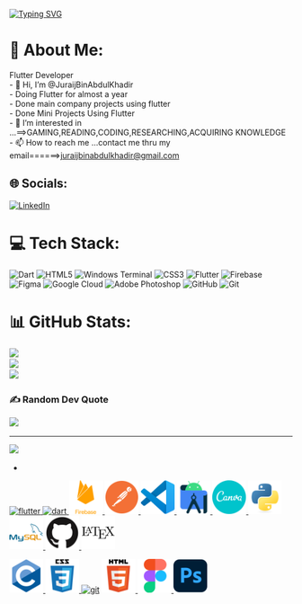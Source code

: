 [![Typing SVG](https://readme-typing-svg.herokuapp.com?font=Fira+Code&weight=500&size=30&pause=2000&random=false&width=700&lines=Flutter+App+Builder)](https://git.io/typing-svg)
# 💫 About Me:
Flutter Developer<br>- 👋 Hi, I’m @JuraijBinAbdulKhadir<br>- Doing Flutter for almost a year<br>- Done main company projects using flutter<br>- Done Mini Projects Using Flutter <br>- 👀 I’m interested in ...==>GAMING,READING,CODING,RESEARCHING,ACQUIRING KNOWLEDGE<br>- 📫 How to reach me ...contact me thru my email======>juraijbinabdulkhadir@gmail.com


## 🌐 Socials:
[![LinkedIn](https://img.shields.io/badge/LinkedIn-%230077B5.svg?logo=linkedin&logoColor=white)](https://linkedin.com/in/https://www.linkedin.com/in/juraij-bin-abdulkhadir-7a467a220/) 

# 💻 Tech Stack:
![Dart](https://img.shields.io/badge/dart-%230175C2.svg?style=for-the-badge&logo=dart&logoColor=white) ![HTML5](https://img.shields.io/badge/html5-%23E34F26.svg?style=for-the-badge&logo=html5&logoColor=white) ![Windows Terminal](https://img.shields.io/badge/Windows%20Terminal-%234D4D4D.svg?style=for-the-badge&logo=windows-terminal&logoColor=white) ![CSS3](https://img.shields.io/badge/css3-%231572B6.svg?style=for-the-badge&logo=css3&logoColor=white) ![Flutter](https://img.shields.io/badge/Flutter-%2302569B.svg?style=for-the-badge&logo=Flutter&logoColor=white) ![Firebase](https://img.shields.io/badge/firebase-%23039BE5.svg?style=for-the-badge&logo=firebase) ![Figma](https://img.shields.io/badge/figma-%23F24E1E.svg?style=for-the-badge&logo=figma&logoColor=white) ![Google Cloud](https://img.shields.io/badge/GoogleCloud-%234285F4.svg?style=for-the-badge&logo=google-cloud&logoColor=white) ![Adobe Photoshop](https://img.shields.io/badge/adobe%20photoshop-%2331A8FF.svg?style=for-the-badge&logo=adobe%20photoshop&logoColor=white) ![GitHub](https://img.shields.io/badge/github-%23121011.svg?style=for-the-badge&logo=github&logoColor=white) ![Git](https://img.shields.io/badge/git-%23F05033.svg?style=for-the-badge&logo=git&logoColor=white)
# 📊 GitHub Stats:
![](https://github-readme-stats.vercel.app/api?username=JuraijBinAbdulKhadir&theme=tokyonight&hide_border=false&include_all_commits=true&count_private=true)<br/>
![](https://github-readme-streak-stats.herokuapp.com/?user=JuraijBinAbdulKhadir&theme=tokyonight&hide_border=false)<br/>
![](https://github-readme-stats.vercel.app/api/top-langs/?username=JuraijBinAbdulKhadir&theme=tokyonight&hide_border=false&include_all_commits=true&count_private=true&layout=compact)

### ✍️ Random Dev Quote
![](https://quotes-github-readme.vercel.app/api?type=vetical&theme=radical)

---
[![](https://visitcount.itsvg.in/api?id=JuraijBinAbdulKhadir&icon=8&color=11)](https://visitcount.itsvg.in)

<!-- Proudly created with GPRM ( https://gprm.itsvg.in ) -->

- 
<p align="left"> 
<a href="https://flutter.dev" target="_blank" rel="noreferrer"> <img src="https://www.vectorlogo.zone/logos/flutterio/flutterio-icon.svg" alt="flutter" width="60" height="60"/> </a>
<a href="https://dart.dev" target="_blank" rel="noreferrer"> <img src="https://www.vectorlogo.zone/logos/dartlang/dartlang-icon.svg" alt="dart" width="60" height="60"/> </a>
<a href="https://www.firebase.com/" target="_blank" rel="noreferrer"> <img src="https://github.com/devicons/devicon/blob/master/icons/firebase/firebase-plain-wordmark.svg" alt="c" width="60" height="60"/> </a> 
<a href="https://www.postman.com/" target="_blank" rel="noreferrer"> <img src="https://github.com/devicons/devicon/blob/master/icons/postman/postman-original.svg" alt="c" width="60" height="60"/> </a>
  <a href="https://code.visualstudio.com/" target="_blank" rel="noreferrer"> <img src="https://github.com/devicons/devicon/blob/master/icons/vscode/vscode-original.svg" alt="html5" width="60" height="60"/> </a>
  <a href="https://developer.android.com/studio" target="_blank" rel="noreferrer"> <img src="https://github.com/devicons/devicon/blob/master/icons/androidstudio/androidstudio-original.svg" alt="html5" width="60" height="60"/> </a>
  <a href="https://canva.com/" target="_blank" rel="noreferrer"> <img src="https://github.com/devicons/devicon/blob/master/icons/canva/canva-original.svg" alt="html5" width="60" height="60"/> </a>
<a href="https://www.python.org" target="_blank" rel="noreferrer"> <img src="https://raw.githubusercontent.com/devicons/devicon/master/icons/python/python-original.svg" alt="python" width="60" height="60"/> </a> 
  <a href="https://www.mysql.com/" target="_blank" rel="noreferrer"> <img src="https://raw.githubusercontent.com/devicons/devicon/master/icons/mysql/mysql-original-wordmark.svg" alt="mysql" width="60" height="60"/> </a>
  <a href="https://www.w3.github.com" target="_blank" rel="noreferrer"> <img src="https://github.com/devicons/devicon/blob/master/icons/github/github-original.svg" alt="html5" width="60" height="60"/> </a>
  <a href="https://www.overleaf.com/" target="_blank" rel="noreferrer"> <img src="https://github.com/devicons/devicon/blob/master/icons/latex/latex-original.svg" alt="html5" width="60" height="60"/> </a>
  
  
<a href="https://www.cprogramming.com/" target="_blank" rel="noreferrer"> <img src="https://raw.githubusercontent.com/devicons/devicon/master/icons/c/c-original.svg" alt="c" width="60" height="60"/> </a> 
<a href="https://www.w3schools.com/css/" target="_blank" rel="noreferrer"> <img src="https://raw.githubusercontent.com/devicons/devicon/master/icons/css3/css3-original-wordmark.svg" alt="css3" width="60" height="60"/> </a> 
<a href="https://git-scm.com/" target="_blank" rel="noreferrer"> <img src="https://www.vectorlogo.zone/logos/git-scm/git-scm-icon.svg" alt="git" width="60" height="60"/></a> 
<a href="https://www.w3.org/html/" target="_blank" rel="noreferrer"> <img src="https://raw.githubusercontent.com/devicons/devicon/master/icons/html5/html5-original-wordmark.svg" alt="html5" width="60" height="60"/> </a>
<a href="https://www.figma.com" target="_blank" rel="noreferrer"> <img src="https://github.com/devicons/devicon/blob/master/icons/figma/figma-original.svg" alt="html5" width="60" height="60"/> </a>
<a href="https://www.photoshop.com" target="_blank" rel="noreferrer"> <img src="https://github.com/devicons/devicon/blob/master/icons/photoshop/photoshop-original.svg" alt="html5" width="60" height="60"/> </a>
  
 </p>


<br><br>

<!---
JuraijBinAbdulKhadir/JuraijBinAbdulKhadir is a ✨ special ✨ repository because its `README.md` (this file) appears on your GitHub profile.
You can click the Preview link to take a look at your changes.
--->
